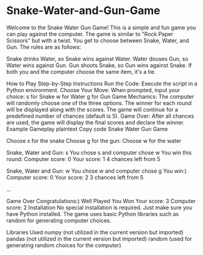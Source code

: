 # Snake-Water-and-Gun-Game

Welcome to the Snake Water Gun Game! This is a simple and fun game you can play against the computer. The game is similar to "Rock Paper Scissors" but with a twist. You get to choose between Snake, Water, and Gun. The rules are as follows:

Snake drinks Water, so Snake wins against Water.
Water douses Gun, so Water wins against Gun.
Gun shoots Snake, so Gun wins against Snake.
If both you and the computer choose the same item, it's a tie.

How to Play
Step-by-Step Instructions
Run the Code: Execute the script in a Python environment.
Choose Your Move: When prompted, input your choice:
s for Snake
w for Water
g for Gun
Game Mechanics:
The computer will randomly choose one of the three options.
The winner for each round will be displayed along with the scores.
The game will continue for a predefined number of chances (default is 5).
Game Over: After all chances are used, the game will display the final scores and declare the winner.
Example Gameplay
plaintext
Copy code
			Snake Water Gun Game

Choose s for the snake
Choose g for the gun:
Choose w for the water

Snake, Water and Gun: s
You chose s and computer chose w
You win this round:
Computer score: 0
Your score: 1
4 chances left from 5

Snake, Water and Gun: w
You chose w and computer chose g
You win:)
Computer score: 0
Your score: 2
3 chances left from 5

...

Game Over
Congratulations:) Well Played
You Won
Your score: 3
Computer score: 2
Installation
No special installation is required. Just make sure you have Python installed. The game uses basic Python libraries such as random for generating computer choices.

Libraries Used
numpy (not utilized in the current version but imported)
pandas (not utilized in the current version but imported)
random (used for generating random choices for the computer)
